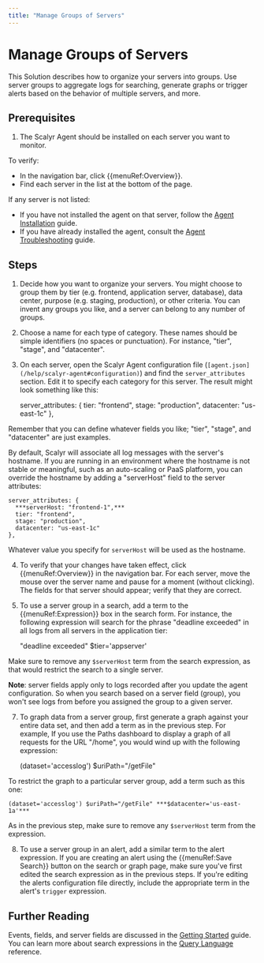```yaml
---
title: "Manage Groups of Servers"
---
```


# Manage Groups of Servers

This Solution describes how to organize your servers into groups. Use server groups to aggregate logs
for searching, generate graphs or trigger alerts based on the behavior of multiple servers, and more.


## Prerequisites

1. The Scalyr Agent should be installed on each server you want to monitor.

To verify:

- In the navigation bar, click {{menuRef:Overview}}.
- Find each server in the list at the bottom of the page.

If any server is not listed:

- If you have not installed the agent on that server, follow the [Agent Installation](/help/install-agent-linux) guide.
- If you have already installed the agent, consult the [Agent Troubleshooting](/help/scalyr-agent#troubleshooting) guide.


## Steps

1. Decide how you want to organize your servers. You might choose to group them by tier (e.g. frontend,
application server, database), data center, purpose (e.g. staging, production), or other criteria. You can
invent any groups you like, and a server can belong to any number of groups.

2. Choose a name for each type of category. These names should be simple identifiers (no spaces or
punctuation). For instance, "tier", "stage", and "datacenter".

3. On each server, open the Scalyr Agent configuration file (``[agent.json](/help/scalyr-agent#configuration)``) and
find the ``server_attributes`` section. Edit it to specify each category for this server. The result might
look something like this:

    server_attributes: {
      tier: "frontend",
      stage: "production",
      datacenter: "us-east-1c"
    },

Remember that you can define whatever fields you like; "tier", "stage", and "datacenter" are just examples.

By default, Scalyr will associate all log messages with the server's hostname. If you are running in an
environment where the hostname is not stable or meaningful, such as an auto-scaling or PaaS platform,
you can override the hostname by adding a "serverHost" field to the server attributes:

    server_attributes: {
      ***serverHost: "frontend-1",***
      tier: "frontend",
      stage: "production",
      datacenter: "us-east-1c"
    },

Whatever value you specify for ``serverHost`` will be used as the hostname.

4. To verify that your changes have taken effect, click {{menuRef:Overview}} in the navigation bar. For
each server, move the mouse over the server name and pause for a moment (without clicking). The fields for
that server should appear; verify that they are correct.

5. To use a server group in a search, add a term to the {{menuRef:Expression}} box in the search
form. For instance, the following expression will search for the phrase "deadline exceeded" in all logs from
all servers in the application tier:

    "deadline exceeded" $tier='appserver'

Make sure to remove any ``$serverHost`` term from the search expression, as that would restrict the
search to a single server.

**Note**: server fields apply only to logs recorded after you update the agent configuration. So when you
search based on a server field (group), you won't see logs from before you assigned the group to a given
server.

7. To graph data from a server group, first generate a graph against your entire data set, and then add a
term as in the previous step. For example, If you use the Paths dashboard to display a graph of all requests
for the URL "/home", you would wind up with the following expression:

    (dataset='accesslog') $uriPath="/getFile"

To restrict the graph to a particular server group, add a term such as this one:

    (dataset='accesslog') $uriPath="/getFile" ***$datacenter='us-east-1a'***

As in the previous step, make sure to remove any ``$serverHost`` term from the expression.

8. To use a server group in an alert, add a similar term to the alert expression. If you are creating an
alert using the {{menuRef:Save Search}} button on the search or graph page, make sure you've first edited the
search expression as in the previous steps. If you're editing the alerts configuration file directly,
include the appropriate term in the alert's ``trigger`` expression.


## Further Reading

Events, fields, and server fields are discussed in the [Getting Started](/help/getting-started) guide.
You can learn more about search expressions in the [Query Language](/help/query-language) reference.
